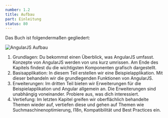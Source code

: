 ```yaml
---
number: 1.2
title: Aufbau
part: Einleitung
status: 80
---
```


Das Buch ist folgendermaßen gegliedert:

![AngularJS Aufbau](../images/figures/structure.png)

1. Grundlagen: Du bekommst einen Überblick, was AngularJS umfasst. Konzepte von AngularJS werden von uns kurz umrissen. Am Ende des Kapitels findest du die wichtigsten Komponenten grafisch dargestellt.
2. Basisapplikation: In diesem Teil erstellen wir eine Beispielapplikation. Mit dieser behandeln wir die grundlegenden Funktionen von AngularJS.
3. Erweiterungen: Im dritten Teil bieten wir Erweiterungen für die Beispielapplikation und Angular allgemein an. Die Erweiterungen sind unabhängig voneinander. Probiere aus, was dich interessiert.
4. Vertiefung: Im letzten Kapitel greifen wir oberflächlich behandelte Themen wieder auf, vertiefen diese und gehen auf Themen wie Suchmaschinenoptimierung, I18n, Kompatibilität und Best Practices ein.
